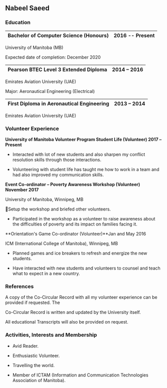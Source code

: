 ## Nabeel Saeed


### **Education**

 | **Bachelor of Computer Science (Honours)** | 2016 -- Present |
 | --- | --- |

University of Manitoba (MB)

Expected date of completion: December 2020

 | **Pearson BTEC Level 3 Extended Diploma** | 2014 **–** 2016 |
| --- | --- |

Emirates Aviation University (UAE)

Major: Aeronautical Engineering (Electrical)

| **First Diploma in Aeronautical Engineering**|  2013 – 2014 |
| --- | --- |

Emirates Aviation University (UAE)

### **Volunteer Experience**

**University of Manitoba Volunteer Program Student Life (Volunteer) 2017 –Present**

- Interacted with lot of new students and also sharpen my conflict resolution skills through those interactions.

- Volunteering with student life has taught me how to work in a team and had also improved my communication skills.

**Event Co-ordinator – Poverty Awareness Workshop (Volunteer) November 2017**

University of Manitoba, Winnipeg, MB

Setup the workshop and briefed other volunteers.

- Participated in the workshop as a volunteer to raise awareness about the difficulties of poverty and its impact on families facing it.

**Orientation&#39;s Game Co-ordinator (Volunteer)**Jan and May 2016

ICM (International College of Manitoba), Winnipeg, MB

- Planned games and ice breakers to refresh and energize the new students.

- Have interacted with new students and volunteers to counsel and teach what to expect in a new country.

### **References**

A copy of the Co-Circular Record with all my volunteer experience can be provided if requested. The

Co-Circular Record is written and updated by the University itself.

All educational Transcripts will also be provided on request.

### **Activities, Interests and Membership**

- Avid Reader.

- Enthusiastic Volunteer.

- Travelling the world.

- Member of ICTAM (Information and Communication Technologies Association of Manitoba).



